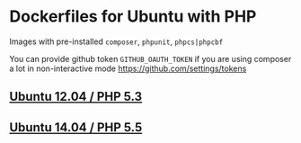 # Dockerfiles for Ubuntu with PHP

Images with pre-installed `composer`, `phpunit`, `phpcs|phpcbf`

You can provide github token `GITHUB_OAUTH_TOKEN` if you are using
composer a lot in non-interactive mode https://github.com/settings/tokens


## [Ubuntu 12.04 / PHP 5.3](12.04/README.md)


## [Ubuntu 14.04 / PHP 5.5](14.04/README.md)
